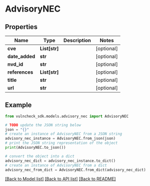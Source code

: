 # AdvisoryNEC


## Properties

Name | Type | Description | Notes
------------ | ------------- | ------------- | -------------
**cve** | **List[str]** |  | [optional] 
**date_added** | **str** |  | [optional] 
**nvd_id** | **str** |  | [optional] 
**references** | **List[str]** |  | [optional] 
**title** | **str** |  | [optional] 
**url** | **str** |  | [optional] 

## Example

```python
from vulncheck_sdk.models.advisory_nec import AdvisoryNEC

# TODO update the JSON string below
json = "{}"
# create an instance of AdvisoryNEC from a JSON string
advisory_nec_instance = AdvisoryNEC.from_json(json)
# print the JSON string representation of the object
print(AdvisoryNEC.to_json())

# convert the object into a dict
advisory_nec_dict = advisory_nec_instance.to_dict()
# create an instance of AdvisoryNEC from a dict
advisory_nec_from_dict = AdvisoryNEC.from_dict(advisory_nec_dict)
```
[[Back to Model list]](../README.md#documentation-for-models) [[Back to API list]](../README.md#documentation-for-api-endpoints) [[Back to README]](../README.md)


